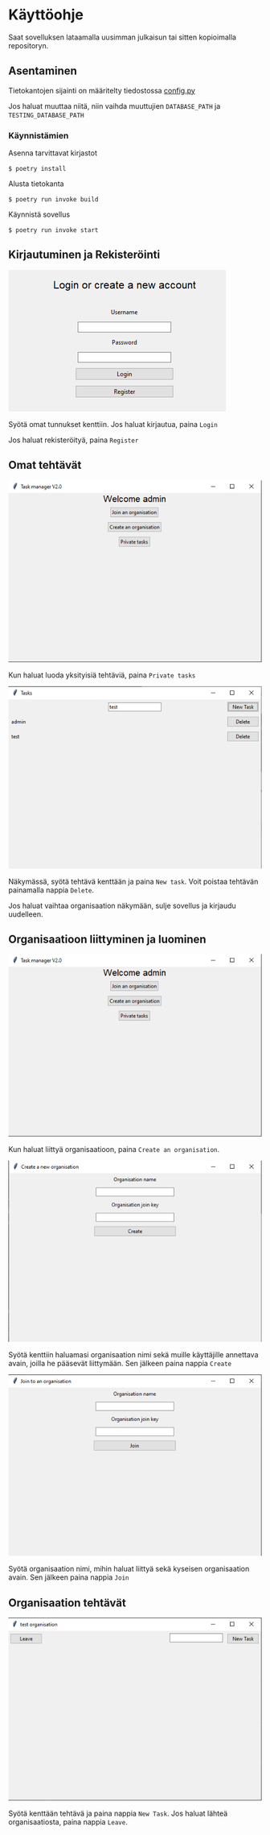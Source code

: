 # Käyttöohje

Saat sovelluksen lataamalla uusimman julkaisun tai sitten kopioimalla repositoryn.

## Asentaminen
Tietokantojen sijainti on määritelty tiedostossa [config.py](/src/config.py)

Jos haluat muuttaa niitä, niin vaihda muuttujien `DATABASE_PATH` ja `TESTING_DATABASE_PATH`

### Käynnistämien
Asenna tarvittavat kirjastot
```
$ poetry install
```

Alusta tietokanta
```
$ poetry run invoke build
```

Käynnistä sovellus
```
$ poetry run invoke start
```


## Kirjautuminen ja Rekisteröinti
![Kirjautuminen](photos/kirjautuminen.png)

Syötä omat tunnukset kenttiin.
Jos haluat kirjautua, paina `Login`

Jos haluat rekisteröityä, paina `Register`

## Omat tehtävät
![Dashboard](photos/dashboard.png)

Kun haluat luoda yksityisiä tehtäviä, paina `Private tasks`

![Private](photos/private.png)

Näkymässä, syötä tehtävä kenttään ja paina `New task`. Voit poistaa tehtävän painamalla nappia `Delete`.

Jos haluat vaihtaa organisaation näkymään, sulje sovellus ja kirjaudu uudelleen. 

## Organisaatioon liittyminen ja luominen
![Dashboard](photos/dashboard.png)

Kun haluat liittyä organisaatioon, paina `Create an organisation`.

![Luominen](photos/luominen.png)

Syötä kenttiin haluamasi organisaation nimi sekä muille käyttäjille annettava avain, joilla he pääsevät liittymään. Sen jälkeen paina nappia `Create`

![Liittyminen](photos/liittyminen.png)

Syötä organisaation nimi, mihin haluat liittyä sekä kyseisen organisaation avain. Sen jälkeen paina nappia `Join`

## Organisaation tehtävät
![Organisaatio](photos/organisaatio.png)

Syötä kenttään tehtävä ja paina nappia `New Task`. Jos haluat lähteä organisaatiosta, paina nappia `Leave`.

